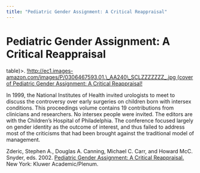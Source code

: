 ```yaml
---
title: "Pediatric Gender Assignment: A Critical Reappraisal"
---
```


# Pediatric Gender Assignment: A Critical Reappraisal

<p>table)&gt;. <a href="http://www.amazon.com/exec/obidos/ASIN/0306467593/intersexsocietyo">!http://ec1.images-amazon.com/images/P/0306467593.01.\_AA240\_SCLZZZZZZZ_.jpg (cover of Pediatric Gender Assignment: A Critical Reappraisal!</a>  </p>


<p>In 1999, the National Institutes of Health invited urologists to meet to discuss the controversy over early surgeries on children born with intersex conditions. This proceedings volume contains 19 contributions from clinicians and researchers. No intersex people were invited. The editors are with the Children&#8217;s Hospital of Philadelphia. The conference focused largely on gender identity as the outcome of interest, and thus failed to address most of the criticisms that had been brought against the traditional model of management.  </p>

<p>Zderic, Stephen A., Douglas A. Canning, Michael C. Carr, and Howard McC. Snyder, eds. 2002. <a href="http://www.amazon.com/exec/obidos/ASIN/0306467593/intersexsocietyo">Pediatric Gender Assignment: A Critical Reappraisal.</a> New York: Kluwer Academic/Plenum.</p>